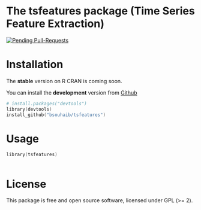 # The tsfeatures package (Time Series Feature Extraction)
[![Pending Pull-Requests](http://githubbadges.herokuapp.com/bsouhaib/M4comp/pulls.svg?style=flat)](https://github.com/bsouhaib/tsfeatures/pulls)

# Installation
The **stable** version on R CRAN is coming soon.

You can install the **development** version from [Github](https://github.com/bsouhaib/tsfeatures)

```s
# install.packages("devtools")
library(devtools)
install_github("bsouhaib/tsfeatures") 
```

# Usage

```s
library(tsfeatures)



```

# License

This package is free and open source software, licensed under GPL (>= 2).
